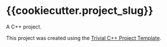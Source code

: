 # {{cookiecutter.project_slug}}

A C++ project.

This project was created using the [Trivial C++ Project Template](https://github.com/hoelzl/trivial_cpp_project).